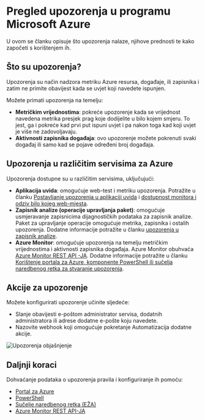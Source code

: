 <properties
    pageTitle="Pregled upozorenja u programu Microsoft Azure | Microsoft Azure"
    description="Upozorenja omogućuju vam praćenje metriku Azure resursa, događaji i zapisnika i primati obavijesti kada se ispuni uvjet koji navedete."
    authors="rboucher"
    manager="carolz"
    editor=""
    services="monitoring-and-diagnostics"
    documentationCenter="monitoring-and-diagnostics"/>

<tags
    ms.service="monitoring-and-diagnostics"
    ms.workload="na"
    ms.tgt_pltfrm="na"
    ms.devlang="na"
    ms.topic="article"
    ms.date="09/24/2016"
    ms.author="robb"/>

# <a name="overview-of-alerts-in-microsoft-azure"></a>Pregled upozorenja u programu Microsoft Azure


U ovom se članku opisuje što upozorenja nalaze, njihove prednosti te kako započeti s korištenjem ih.  

## <a name="what-are-alerts"></a>Što su upozorenja?
Upozorenja su način nadzora metriku Azure resursa, događaje, ili zapisnika i zatim ne primite obavijest kada se uvjet koji navedete ispunjen.

Možete primati upozorenja na temelju:

- **Metričkim vrijednostima**: pokreće upozorenje kada se vrijednost navedena metrika presjek prag koje dodijelite u bilo kojem smjeru. To jest, ga i pokreće kad prvi put ispuni uvjet i pa nakon toga kad koji uvjet je više ne zadovoljavaju.
- **Aktivnosti zapisnika događaja**: ovo upozorenje možete pokrenuti svaki događaj ili samo kad se pojave određeni broj događaja.

## <a name="alerts-in-different-azure-services"></a>Upozorenja u različitim servisima za Azure

Upozorenja dostupne su u različitim servisima, uključujući:

- **Aplikacija uvida**: omogućuje web-test i metriku upozorenja. Potražite u članku [Postavljanje upozorenja u aplikaciji uvida](../application-insights/app-insights-alerts.md) i [dostupnost monitora i odziv bilo kojeg web-mjesta](../application-insights/app-insights-monitor-web-app-availability.md).
- **Zapisnik analize (operacije upravljanja paket)**: omogućuje usmjeravanje zapisnicima dijagnostičkih podataka za zapisnik analize. Paket za upravljanje operacije omogućuje metrika, zapisnika i ostalih upozorenja. Dodatne informacije potražite u članku [upozorenja u zapisnik analize](../log-analytics/log-analytics-alerts.md).  
- **Azure Monitor**: omogućuje upozorenja na temelju metričkim vrijednostima i aktivnosti zapisnika događaja. Azure Monitor obuhvaća [Azure Monitor REST API -JA](https://msdn.microsoft.com/library/dn931943.aspx).  Dodatne informacije potražite u članku [Korištenje portala za Azure, komponente PowerShell ili sučelja naredbenog retka za stvaranje upozorenja](insights-alerts-portal.md).

## <a name="alert-actions"></a>Akcije za upozorenje
Možete konfigurirati upozorenje učinite sljedeće:

- Slanje obavijesti e-poštom administrator servisa, dodatnih administratora ili adrese dodatne e-pošte koju navedete.
- Nazovite webhook koji omogućuje pokretanje Automatizacija dodatne akcije.

 ![Upozorenja objašnjenje](./media/monitoring-overview-alerts/AlertsOverviewResource3.png)


## <a name="next-steps"></a>Daljnji koraci

Dohvaćanje podataka o upozorenja pravila i konfiguriranje ih pomoću:

- [Portal za Azure](insights-alerts-portal.md)
- [PowerShell](insights-alerts-powershell.md)
- [Sučelje naredbenog retka (EŽA)](insights-alerts-command-line-interface.md)
- [Azure Monitor REST API-JA](https://msdn.microsoft.com/library/azure/dn931945.aspx)
